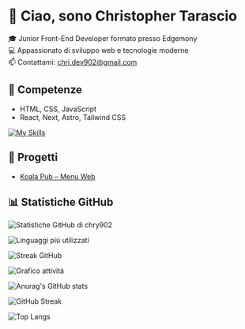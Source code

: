 # 👋 Ciao, sono Christopher Tarascio

🎓 Junior Front-End Developer formato presso Edgemony  
💻 Appassionato di sviluppo web e tecnologie moderne  
📫 Contattami: [chri.dev902@gmail.com](mailto:chri.dev902@gmail.com)

## 🚀 Competenze
- HTML, CSS, JavaScript
- React, Next, Astro, Tailwind CSS

[![My Skills](https://skillicons.dev/icons?i=html,css,js,react,astro,tailwind)](https://skillicons.dev)





## 📂 Progetti
- [Koala Pub – Menu Web](https://koala-two-gamma.vercel.app/)

## 📊 Statistiche GitHub
![Statistiche GitHub di chry902](https://github-readme-stats.vercel.app/api?username=chry902&show_icons=true&theme=radical)


![Linguaggi più utilizzati](https://github-readme-stats.vercel.app/api/top-langs/?username=chry902&layout=compact&theme=radical)


![Streak GitHub](https://streak-stats.demolab.com/?user=chry902&theme=radical)


![Grafico attività](https://github-readme-activity-graph.vercel.app/graph?username=chry902&theme=dracula)


![Anurag's GitHub stats](https://github-readme-stats.vercel.app/api?username=chry902&show_icons=true&theme=radical)


![GitHub Streak](https://streak-stats.demolab.com?user=chry902&theme=radical&hide_border=true)


![Top Langs](https://github-readme-stats.vercel.app/api/top-langs/?username=chry902&layout=compact&theme=radical)

